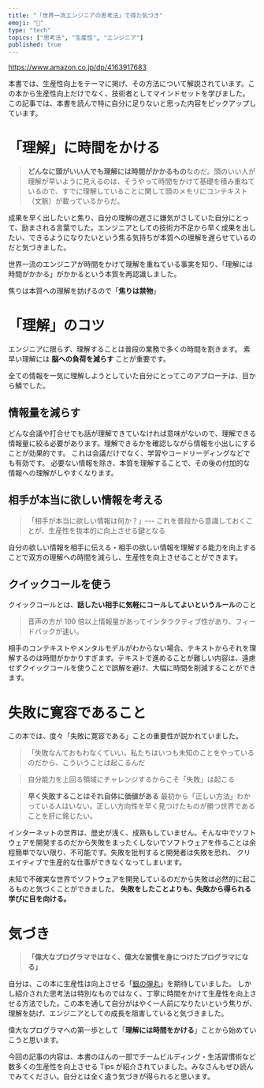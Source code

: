 ```yaml
---
title: "「世界一流エンジニアの思考法」で得た気づき"
emoji: "🙆"
type: "tech"
topics: ["思考法", "生産性", "エンジニア"]
published: true
---
```


https://www.amazon.co.jp/dp/4163917683

本書では、生産性向上をテーマに掲げ、その方法について解説されています。この本から生産性向上だけでなく、技術者としてマインドセットを学びました。
この記事では、本書を読んで特に自分に足りないと思った内容をピックアップしています。

# 「理解」に時間をかける

> **どんなに頭がいい人でも理解には時間がかかるもの**なのだ。頭のいい人が理解が早いように見えるのは、そうやって時間をかけて基礎を積み重ねているので、すでに理解していることに関して頭のメモリにコンテキスト（文脈）が載っているからだ。

成果を早く出したいと焦り、自分の理解の遅さに嫌気がさしていた自分にとって、励まされる言葉でした。エンジニアとしての技術力不足から早く成果を出したい、できるようになりたいという焦る気持ちが本質への理解を遅らせているのだと気づきました。

世界一流のエンジニアが時間をかけて理解を重ねている事実を知り、「理解には時間がかかる」がかかるという本質を再認識しました。

焦りは本質への理解を妨げるので「**焦りは禁物**」

# 「理解」のコツ

エンジニアに限らず、理解することは普段の業務で多くの時間を割きます。
素早い理解には **脳への負荷を減らす** ことが重要です。

全ての情報を一気に理解しようとしていた自分にとってこのアプローチは、目から鱗でした。

## 情報量を減らす

どんな会議や打合せでも話が理解できていなければ意味がないので、理解できる情報量に絞る必要があります。理解できるかを確認しながら情報を小出しにすることが効果的です。
これは会議だけでなく、学習やコードリーディングなどでも有効です。
必要ない情報を除き、本質を理解することで、その後の付加的な情報への理解がしやすくなります。

## 相手が本当に欲しい情報を考える

> 「相手が本当に欲しい情報は何か？」--- これを普段から意識しておくことが、生産性を抜本的に向上させる鍵となる

自分の欲しい情報を相手に伝える・相手の欲しい情報を理解する能力を向上することで双方の理解への時間を減らし、生産性を向上させることができます。

## クイックコールを使う

クイックコールとは、**話したい相手に気軽にコールしてよいというルール**のこと

> 音声の方が 100 倍以上情報量があってインタラクティブ性があり、フィードバックが速い。

相手のコンテキストやメンタルモデルがわからない場合、テキストからそれを理解するのは時間がかかりすぎます。テキストで進めることが難しい内容は、遠慮せずクイックコールを使うことで誤解を避け、大幅に時間を削減することができます。

# 失敗に寛容であること

この本では、度々「失敗に寛容である」ことの重要性が説かれていました。

> 「失敗なんておもわなくていい。私たちはいつも未知のことをやっているのだから、こういうことは起こるんだ

> 自分能力を上回る領域にチャレンジするからこそ「失敗」は起こる

> **早く失敗することはそれ自体に価値がある**
> 最初から「正しい方法」わかっている人はいない。正しい方向性を早く見つけたものが勝つ世界であることを肝に銘じたい。

インターネットの世界は、歴史が浅く、成熟もしていません。そんな中でソフトウェアを開発するのだから失敗をまったくしないでソフトウェアを作ることは余程簡単でない限り、不可能です。失敗を批判すると開発者は失敗を恐れ、 クリエイティブで生産的な仕事ができなくなってしまいます。

未知で不確実な世界でソフトウェアを開発しているのだから失敗は必然的に起こるものと気づくことができました。
**失敗をしたことよりも、失敗から得られる学びに目を向ける。**

# 気づき

> **「偉大なプログラマではなく、偉大な習慣を身につけたプログラマになる」**

自分は、この本に生産性は向上させる「[銀の弾丸](https://ja.wikipedia.org/wiki/%E9%8A%80%E3%81%AE%E5%BC%BE%E4%B8%B8)」を期待していました。
しかし紹介された思考法は特別なものではなく、丁寧に時間をかけて生産性を向上させる方法でした。この本を通して自分がはやく一人前になりたいという焦りが、理解を妨げ、エンジニアとしての成長を阻害していると気づきました。

偉大なプログラマへの第一歩として「**理解には時間をかける**」ことから始めていこうと思います。

今回の記事の内容は、本書のほんの一部でチームビルディング・生活習慣術など数多くの生産性を向上させる Tips が紹介されていました。みなさんもぜひ読んでみてください。自分とは全く違う気づきが得られると思います。
